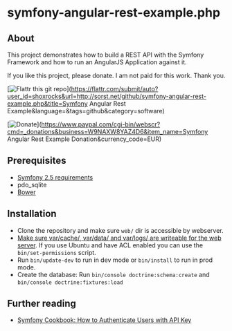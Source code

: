 symfony-angular-rest-example.php
================================

About
-----

This project demonstrates how to build a REST API with the Symfony Framework and how to run an AngularJS Application against it.

If you like this project, please donate. I am not paid for this work. Thank you.

[![Flattr this git repo](http://api.flattr.com/button/flattr-badge-large.png)](https://flattr.com/submit/auto?user_id=shoxrocks&url=http://sorst.net/github/symfony-angular-rest-example.php&title=Symfony Angular Rest Example&language=&tags=github&category=software)

[![Donate](http://www.paypalobjects.com/en_US/i/btn/btn_donate_SM.gif)](https://www.paypal.com/cgi-bin/webscr?cmd=_donations&business=W9NAXW8YAZ4D6&item_name=Symfony Angular Rest Example Donation&currency_code=EUR)

Prerequisites
-------------

* [Symfony 2.5 requirements](http://symfony.com/doc/current/reference/requirements.html)
* pdo_sqlite
* [Bower](http://bower.io)

Installation
------------

* Clone the repository and make sure ```web/``` dir is accessible by webserver.
* [Make sure var/cache/, var/data/ and var/logs/ are writeable for the web server](http://symfony.com/doc/current/book/installation.html#checking-symfony-application-configuration-and-setup). If you use Ubuntu and have ACL enabled you can use the ```bin/set-permissions``` script.
* Run ```bin/update-dev``` to run in dev mode or ```bin/install``` to run in prod mode.
* Create the database: Run ```bin/console doctrine:schema:create``` and ```bin/console doctrine:fixtures:load```

Further reading
---------------

* [Symfony Cookbook: How to Authenticate Users with API Key](http://symfony.com/doc/current/cookbook/security/api_key_authentication.html)